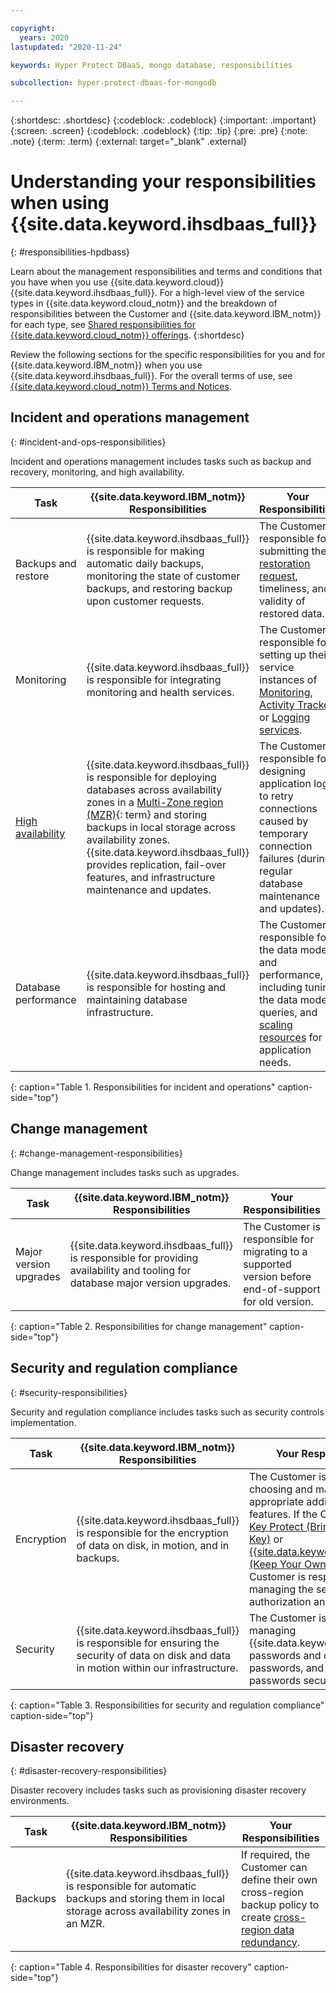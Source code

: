 ```yaml
---

copyright:
  years: 2020
lastupdated: "2020-11-24"

keywords: Hyper Protect DBaaS, mongo database, responsibilities

subcollection: hyper-protect-dbaas-for-mongodb

---
```


{:shortdesc: .shortdesc}
{:codeblock: .codeblock}
{:important: .important}
{:screen: .screen}
{:codeblock: .codeblock}
{:tip: .tip}
{:pre: .pre}
{:note: .note}
{:term: .term}
{:external: target="_blank" .external}

# Understanding your responsibilities when using {{site.data.keyword.ihsdbaas_full}}
{: #responsibilities-hpdbass}

Learn about the management responsibilities and terms and conditions that you have when you use {{site.data.keyword.cloud}} {{site.data.keyword.ihsdbaas_full}}. For a high-level view of the service types in {{site.data.keyword.cloud_notm}} and the breakdown of responsibilities between the Customer and {{site.data.keyword.IBM_notm}} for each type, see [Shared responsibilities for {{site.data.keyword.cloud_notm}} offerings](/docs/overview?topic=overview-shared-responsibilities).
{:shortdesc}

Review the following sections for the specific responsibilities for you and for {{site.data.keyword.IBM_notm}} when you use {{site.data.keyword.ihsdbaas_full}}. For the overall terms of use, see [{{site.data.keyword.cloud_notm}} Terms and Notices](/docs/overview/terms-of-use?topic=overview-terms).

## Incident and operations management
{: #incident-and-ops-responsibilities}

Incident and operations management includes tasks such as backup and recovery, monitoring, and high availability.

| Task | {{site.data.keyword.IBM_notm}} Responsibilities | Your Responsibilities |
|----------|-----------------------|--------|
|Backups and restore| {{site.data.keyword.ihsdbaas_full}} is responsible for making automatic daily backups, monitoring the state of customer backups, and restoring backup upon customer requests.| The Customer is responsible for submitting the [restoration request](/docs/hyper-protect-dbaas-for-mongodb?topic=hyper-protect-dbaas-for-mongodb-restore_mongodb_databases), timeliness, and validity of restored data. |
|Monitoring| {{site.data.keyword.ihsdbaas_full}} is responsible for integrating monitoring and health services. | The Customer is responsible for setting up their service instances of [Monitoring](/docs/hyper-protect-dbaas-for-mongodb?topic=hyper-protect-dbaas-for-mongodb-monitor), [Activity Tracker](/docs/hyper-protect-dbaas-for-mongodb?topic=hyper-protect-dbaas-for-mongodb-activity-tracker-events), or [Logging services](/docs/hyper-protect-dbaas-for-mongodb?topic=hyper-protect-dbaas-for-mongodb-sendlogs). |
|[High availability](/docs/hyper-protect-dbaas-for-mongodb?topic=hyper-protect-dbaas-for-mongodb-high-availability-disaster-recovery)| {{site.data.keyword.ihsdbaas_full}} is responsible for deploying databases across availability zones in a [Multi-Zone region (MZR)](#x9774820){: term} and storing backups in local storage across availability zones. {{site.data.keyword.ihsdbaas_full}} provides replication, fail-over features, and infrastructure maintenance and updates. | The Customer is responsible for designing application logic to retry connections caused by temporary connection failures (during regular database maintenance and updates).|
|Database performance | {{site.data.keyword.ihsdbaas_full}} is responsible for hosting and maintaining database infrastructure. | The Customer is responsible for the data model and performance, including tuning the data model, queries, and [scaling resources](/docs/hyper-protect-dbaas-for-mongodb?topic=hyper-protect-dbaas-for-mongodb-resources-scaling) for application needs. |
{: caption="Table 1. Responsibilities for incident and operations" caption-side="top"}

## Change management
{: #change-management-responsibilities}

Change management includes tasks such as upgrades.<!--deployment, configuration, upgrades, patching, configuration changes, and deletion-->

| Task | {{site.data.keyword.IBM_notm}} Responsibilities | Your Responsibilities |
|----------|-----------------------|--------|
|Major version upgrades| {{site.data.keyword.ihsdbaas_full}} is responsible for providing availability and tooling for database major version upgrades. | The Customer is responsible for migrating to a supported version before end-of-support for old version. |
{: caption="Table 2. Responsibilities for change management" caption-side="top"}

## Security and regulation compliance
{: #security-responsibilities}

Security and regulation compliance includes tasks such as security controls implementation<!--and compliance certification-->.

| Task | {{site.data.keyword.IBM_notm}} Responsibilities | Your Responsibilities |
|----------|-----------------------|--------|
|Encryption| {{site.data.keyword.ihsdbaas_full}} is responsible for the encryption of data on disk, in motion, and in backups. | The Customer is responsible for choosing and managing appropriate additional security features. If the Customer uses [Key Protect (Bring Your Own Key)](/docs/hyper-protect-dbaas-for-mongodb?topic=hyper-protect-dbaas-for-mongodb-key-protect-byok) or [{{site.data.keyword.hscrypto}} (Keep Your Own Key)](/docs/hyper-protect-dbaas-for-mongodb?topic=hyper-protect-dbaas-for-mongodb-hpcs-byok), the Customer is responsible for managing the service authorization and keys. |
|Security| {{site.data.keyword.ihsdbaas_full}} is responsible for ensuring the security of data on disk and data in motion within our infrastructure. | The Customer is responsible for managing {{site.data.keyword.cloud_notm}} passwords and database passwords, and keeping passwords secure. |
{: caption="Table 3. Responsibilities for security and regulation compliance" caption-side="top"}

## Disaster recovery
{: #disaster-recovery-responsibilities}

Disaster recovery includes tasks such as provisioning disaster recovery environments.
<!--Disaster recovery includes tasks such as providing dependencies on disaster recovery sites, provision disaster recovery environments, data and configuration backup, replicating data and configuration to the disaster recovery environment, and failover on disaster events.-->

| Task | {{site.data.keyword.IBM_notm}} Responsibilities | Your Responsibilities |
|----------|-----------------------|--------|
|Backups|{{site.data.keyword.ihsdbaas_full}} is responsible for automatic backups and storing them in local storage across availability zones in an MZR. | If required, the Customer can define their own cross-region backup policy to create [cross-region data redundancy](/docs/hyper-protect-dbaas-for-mongodb?topic=hyper-protect-dbaas-for-mongodb-backup_mongodb_databases). |
{: caption="Table 4. Responsibilities for disaster recovery" caption-side="top"}
